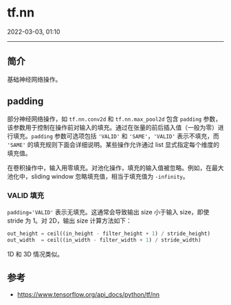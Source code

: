 # tf.nn

2022-03-03, 01:10
****

## 简介

基础神经网络操作。

## padding

部分神经网络操作，如 `tf.nn.conv2d` 和 `tf.nn.max_pool2d` 包含 `padding` 参数，该参数用于控制在操作前对输入的填充。通过在张量的前后插入值（一般为零）进行填充。`padding` 参数可选项包括 `'VALID'` 和 `'SAME'`，`'VALID'` 表示不填充，而 `'SAME'` 的填充规则下面会详细说明。某些操作允许通过 list 显式指定每个维度的填充值。

在卷积操作中，输入用零填充。对池化操作，填充的输入值被忽略。例如，在最大池化中，sliding window 忽略填充值，相当于填充值为 `-infinity`。

### VALID 填充

`padding='VALID'` 表示无填充。这通常会导致输出 size 小于输入 size，即使 stride 为 1。对 2D，输出 size 计算方法如下：

```python
out_height = ceil((in_height - filter_height + 1) / stride_height)
out_width  = ceil((in_width - filter_width + 1) / stride_width)
```

1D 和 3D 情况类似。

## 参考

- https://www.tensorflow.org/api_docs/python/tf/nn
